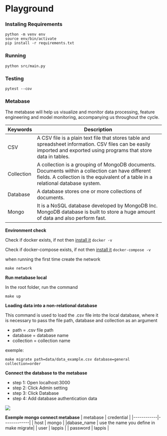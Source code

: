 # Playground

### Instaling Requirements

```
python -m venv env
source env/bin/activate
pip install -r requirements.txt
```

### Running

```
python src/main.py
```

### Testing

```
pytest --cov
```

### Metabase

The metabase will help us visualize and monitor data processing, feature engineering and model monitoring, accompanying us throughout the cycle.

| Keywords  | Description |
|-----------|-------------|
|   CSV     | A CSV file is a plain text file that stores table and spreadsheet information. CSV files can be easily imported and exported using programs that store data in tables.|
| Collection| A collection is a grouping of MongoDB documents. Documents within a collection can have different fields. A collection is the equivalent of a table in a relational database system.|
|  Database | A database stores one or more collections of documents.|
| Mongo| It is a NoSQL database developed by MongoDB Inc. MongoDB database is built to store a huge amount of data and also perform fast.|

**Environment check**

Check if docker exists, if not then [install it](https://docs.docker.com/engine/install/ubuntu/) 
```docker -v ```

Check if docker-compose exists, if not then [install it](https://docs.docker.com/compose/install/) 
```docker-compose -v ```

when running the first time create the network 

```make network```

**Run metabase local**

In the root folder, run the command

```make up```

**Loading data into a non-relational database**

This command is used to load the .csv file into the local database, where it is necessary to pass the file path, database and collection as an argument

- path = .csv file path
- database = database name
- collection = collection name

exemple:


```make migrate path=data/data_example.csv database=general  collection=order```



**Connect the database to the metabase**

- step 1: Open localhost:3000
- step 2: Click Admin setting
- step 3: Click Database
- step 4: Add database authentication data

![](https://raw.githubusercontent.com/francisco1code/Files/main/a.gif)

**Exemple mongo connect metabase**
|  metabase  | credential  |
|------------|-------------|
|    host    |  mongo  |
|dabase_name | use the name you define in make migrate|
|    user    |   lappis    |
|  password  |   lappis    |

